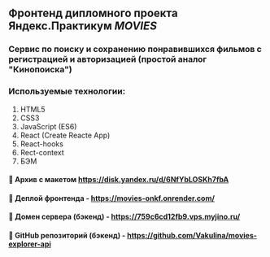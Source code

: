 ## Фронтенд дипломного проекта Яндекс.Практикум *MOVIES*

### Сервис по поиску и сохранению понравившихся фильмов с регистрацией и авторизацией (простой аналог "Кинопоиска")

### Используемые технологии:
1. HTML5
2. CSS3
3. JavaScript (ES6)
4. React (Create Reacte App)
5. React-hooks
6. Rect-context
7. БЭМ

  
#### :link: Архив с макетом https://disk.yandex.ru/d/6NfYbLOSKh7fbA 
#### :link: Деплой фронтенда - https://movies-onkf.onrender.com/
#### :link: Домен сервера (бэкенд) - https://759c6cd12fb9.vps.myjino.ru/
#### :link: GitHub репозиторий (бэкенд) - https://github.com/Vakulina/movies-explorer-api

